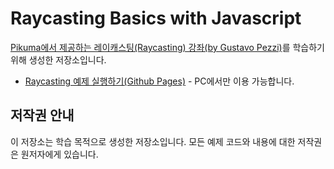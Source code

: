 # Raycasting Basics with Javascript

[Pikuma에서 제공하는 레이캐스팅(Raycasting) 강좌(by Gustavo Pezzi)](https://courses.pikuma.com/courses/raycasting)를 학습하기 위해 생성한 저장소입니다.

- [Raycasting 예제 실행하기(Github Pages)](https://paikwiki.github.io/raycasting-by-gustavo-pezzi/) - PC에서만 이용 가능합니다.

## 저작권 안내

이 저장소는 학습 목적으로 생성한 저장소입니다. 모든 예제 코드와 내용에 대한 저작권은 원저자에게 있습니다.
